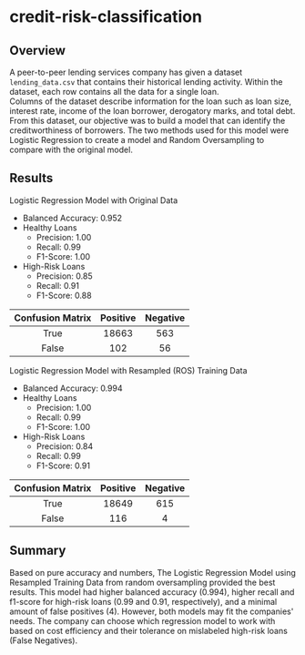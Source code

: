 # credit-risk-classification


## Overview
A peer-to-peer lending services company has given a dataset `lending_data.csv` that contains their historical lending activity. Within the dataset, each row contains all the data for a single loan.  
Columns of the dataset describe information for the loan such as loan size, interest rate, income of the loan borrower, derogatory marks, and total debt.  From this dataset, our objective was to build a model that can identify the creditworthiness of borrowers.
The two methods used for this model were Logistic Regression to create a model and Random Oversampling to compare with the original model.

## Results

Logistic Regression Model with Original Data
* Balanced Accuracy: 0.952
* Healthy Loans
  * Precision: 1.00
  * Recall: 0.99
  * F1-Score: 1.00
* High-Risk Loans
  * Precision: 0.85
  * Recall: 0.91
  * F1-Score: 0.88

| Confusion Matrix | Positive | Negative |
| :----: |:----:| :----: |
| True    | 18663 | 563 |
| False    | 102 |  56 |

Logistic Regression Model with Resampled (ROS) Training Data
* Balanced Accuracy: 0.994
* Healthy Loans
  * Precision: 1.00
  * Recall: 0.99
  * F1-Score: 1.00
* High-Risk Loans
  * Precision: 0.84
  * Recall: 0.99
  * F1-Score: 0.91

| Confusion Matrix | Positive | Negative |
| :----: |:----:| :----: |
| True    | 18649 | 615 |
| False    | 116 | 4 |

## Summary
Based on pure accuracy and numbers, The Logistic Regression Model using Resampled Training Data from random oversampling provided the best results. This model had higher balanced accuracy (0.994), higher recall and f1-score for high-risk loans (0.99 and 0.91, respectively), and a minimal amount of false positives (4).
However, both models may fit the companies' needs.  The company can choose which regression model to work with based on cost efficiency and their tolerance on mislabeled high-risk loans (False Negatives).

